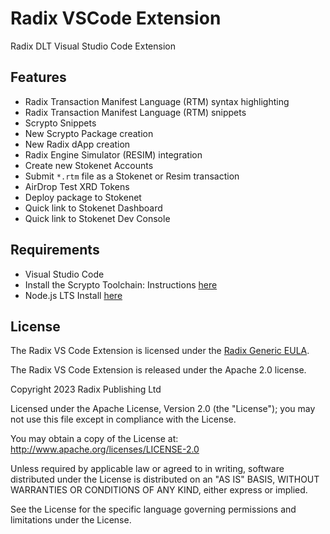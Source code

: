 # Radix VSCode Extension

Radix DLT Visual Studio Code Extension

## Features

- Radix Transaction Manifest Language (RTM) syntax highlighting
- Radix Transaction Manifest Language (RTM) snippets
- Scrypto Snippets
- New Scrypto Package creation
- New Radix dApp creation
- Radix Engine Simulator (RESIM) integration
- Create new Stokenet Accounts
- Submit `*.rtm` file as a Stokenet or Resim transaction
- AirDrop Test XRD Tokens
- Deploy package to Stokenet
- Quick link to Stokenet Dashboard
- Quick link to Stokenet Dev Console

## Requirements

- Visual Studio Code
- Install the Scrypto Toolchain: Instructions [here](https://docs.radixdlt.com/docs/getting-rust-scrypto)
- Node.js LTS Install [here](https://nodejs.org/en/download/)

## License

The Radix VS Code Extension is licensed under the [Radix Generic EULA](https://www.radixdlt.com/terms/genericEULA).

The Radix VS Code Extension is released under the Apache 2.0 license.

Copyright 2023 Radix Publishing Ltd

Licensed under the Apache License, Version 2.0 (the "License"); you may not use this file except in compliance with the License.

You may obtain a copy of the License at: http://www.apache.org/licenses/LICENSE-2.0

Unless required by applicable law or agreed to in writing, software distributed under the License is distributed on an "AS IS" BASIS, WITHOUT WARRANTIES OR CONDITIONS OF ANY KIND, either express or implied.

See the License for the specific language governing permissions and limitations under the License.
